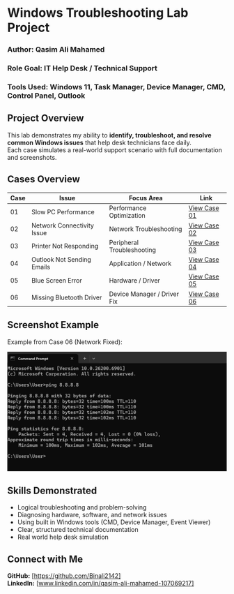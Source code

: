 # Windows Troubleshooting Lab Project

### Author: Qasim Ali Mahamed 
### Role Goal: IT Help Desk / Technical Support  
### Tools Used: Windows 11, Task Manager, Device Manager, CMD, Control Panel, Outlook  


## Project Overview
This lab demonstrates my ability to **identify, troubleshoot, and resolve common Windows issues** that help desk technicians face daily.  
Each case simulates a real-world support scenario with full documentation and screenshots.


## Cases Overview

| Case | Issue | Focus Area | Link |
|------|--------|-------------|------|
| 01 | Slow PC Performance | Performance Optimization | [View Case 01](./Case_01_Slow_PC_Performance/case01.md) |
| 02 | Network Connectivity Issue | Network Troubleshooting | [View Case 02](./Case_02_Network_Issue/case02.md) |
| 03 | Printer Not Responding | Peripheral Troubleshooting | [View Case 03](./Case_03_Printer_Not_Responding/case03.md) |
| 04 | Outlook Not Sending Emails | Application / Network | [View Case 04](./Case_04_Outlook_Email_Failure/case04.md) |
| 05 | Blue Screen Error | Hardware / Driver | [View Case 05](./Case_05_BlueScreen_Error/case05.md) |
| 06 | Missing Bluetooth Driver | Device Manager / Driver Fix | [View Case 06](./Case_06_Bluetooth_Missing/case06.md) |


## Screenshot Example
Example from Case 06 (Network Fixed):

![Network Restored](https://github.com/Binali2142/Windows-Troubleshooting-Lab/blob/main/Case_02_Network_Issue/02_Network_restored.png)


## Skills Demonstrated
- Logical troubleshooting and problem-solving  
- Diagnosing hardware, software, and network issues  
- Using built in Windows tools (CMD, Device Manager, Event Viewer)  
- Clear, structured technical documentation  
- Real world help desk simulation
  


## Connect with Me
**GitHub:** [https://github.com/Binali2142]  
**LinkedIn:** [www.linkedin.com/in/qasim-ali-mahamed-107069217]  
